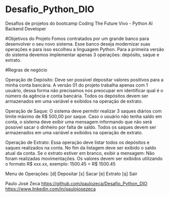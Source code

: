 # Desafio_Python_DIO
Desafios de projetos do bootcamp Coding The Future Vivo - Python AI Backend Developer

#Objetivos do Projeto
Fomos contratados por um grande banco para desenvolver o seu novo sistema. Esse banco deseja modernizar suas operações e para isso escolheu a linguagem Python.
Para a primeira versão do sistema devemos implementar apenas 3 operações: depósito, saque e extrato.

#Regras de negócio

Operação de Depósito:
Deve ser possível depositar valores positivos para a minha conta bancária. A versão 01 do projeto trabalha apenas com 1 usuário,
dessa forma não precisamos nos preocupar em identificar qual é o número da agência e conta bancária. Todos os depósitos
devem ser armazenados em uma variável e exibidos na operação de extrato.

Operação de Saque:
O sistema deve permitir realizar 3 saques diários com limite máximo de R$ 500,00 por saque. Caso o usuário não tenha
saldo em conta, o sistema deve exibir uma mensagem informando que não será possível sacar o dinheiro por falta de
saldo. Todos os saques devem ser armazenados em uma variável e exibidos na operação de extrato.

Operação de Extrato:
Essa operação deve listar todos os depósitos e saques realizados na conta. No fim da listagem deve ser exibido o
saldo atual da conta. Se o extrato estiver em branco, exibir a mensagem: Não foram realizadas movimentações.
Os valores devem ser exibidos utilizando o formato R$ xxx.xx, exemplo:
1500.45 = R$ 1500.45

Menu de Operações:
[d] Depositar
[s] Sacar
[e] Extrato
[q] Sair


Paulo José Zeca 
https://github.com/paulozeca/Desafio_Python_DIO
https://www.linkedin.com/in/paulojosezeca
